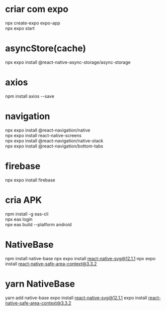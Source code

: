 # criar com expo 
npx create-expo expo-app <br/>
npx expo start

# asyncStore(cache)
npx expo install @react-native-async-storage/async-storage

# axios
npm install axios --save

# navigation
npx expo install @react-navigation/native<br/>
npx expo install react-native-screens<br/>
npx expo install @react-navigation/native-stack<br/>
npx expo install @react-navigation/bottom-tabs<br/>

# firebase
npx expo install firebase

# cria APK
npm install -g eas-cli <br/>
npx eas login <br/>
npx eas build --platform android


# NativeBase
npm install native-base
npx expo install react-native-svg@12.1.1
npx expo install react-native-safe-area-context@3.3.2
# yarn NativeBase
yarn add native-base
expo install react-native-svg@12.1.1
expo install react-native-safe-area-context@3.3.2
